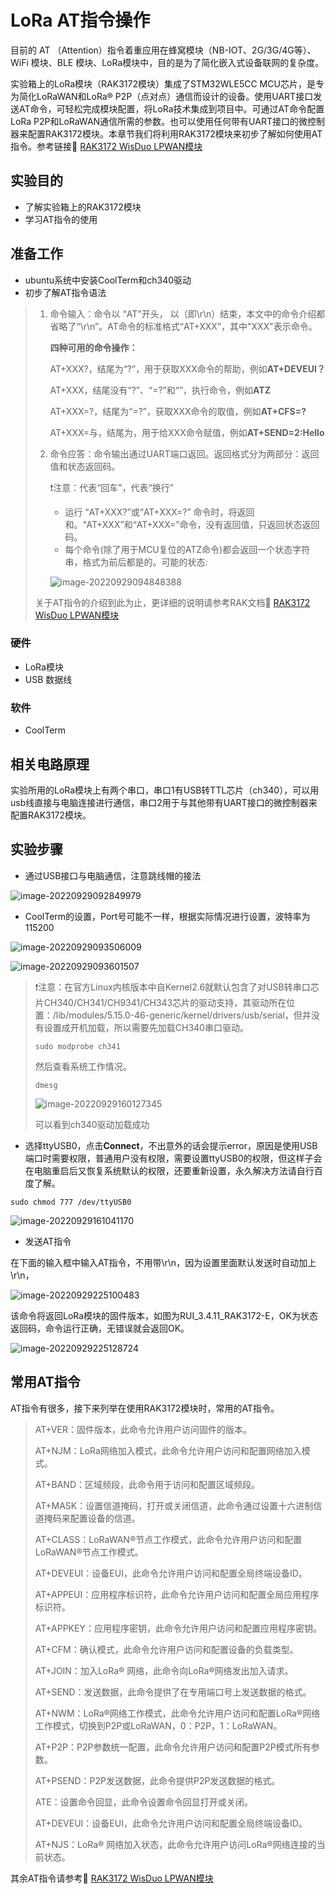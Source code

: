 # LoRa AT指令操作

目前的 AT （Attention）指令着重应用在蜂窝模块（NB-IOT、2G/3G/4G等）、WiFi 模块、BLE 模块、LoRa模块中，目的是为了简化嵌入式设备联网的复杂度。

实验箱上的LoRa模块（RAK3172模块）集成了STM32WLE5CC MCU芯片，是专为简化LoRaWAN和LoRa® P2P（点对点）通信而设计的设备。使用UART接口发送AT命令，可轻松完成模块配置，将LoRa技术集成到项目中。可通过AT命令配置LoRa P2P和LoRaWAN通信所需的参数。也可以使用任何带有UART接口的微控制器来配置RAK3172模块。本章节我们将利用RAK3172模块来初步了解如何使用AT指令。参考链接:link: [RAK3172 WisDuo LPWAN模块](https://docs.rakwireless.com.cn/Product-Categories/WisDuo/RAK3172-Module/Overview/)


## 实验目的

- 了解实验箱上的RAK3172模块
- 学习AT指令的使用

## 准备工作

- ubuntu系统中安装CoolTerm和ch340驱动
- 初步了解AT指令语法

> 1. 命令输入：命令以 “AT"开头， 以<CR><LF>（即\r\n）结束，本文中的命令介绍都省略了“\r\n”。AT命令的标准格式“AT+XXX”，其中"XXX"表示命令。
>
>    **四种可用的命令操作：**
>
>    AT+XXX?，结尾为“?”，用于获取XXX命令的帮助，例如**AT+DEVEUI？**
>
>    AT+XXX，结尾没有“?”、“=?”和“<value>”，执行命令，例如**ATZ**
>
>    AT+XXX=?，结尾为“=?”，获取XXX命令的取值，例如**AT+CFS=?**
>
>    AT+XXX=<value>与，结尾为<value>，用于给XXX命令赋值，例如**AT+SEND=2:Hello**
>
> 2. 命令应答：命令输出通过UART端口返回。返回格式分为两部分：返回值和状态返回码。
>
>    <value><CR><LF>
>
>    <CR><LF><Status><CR><LF>
>
>    :exclamation:注意：<CR>代表“回车”，<LF>代表“换行”
>
>    - 运行 “AT+XXX?”或“AT+XXX=?” 命令时，将返回<value><CR><LF>和<CR><LF><Status><CR><LF>。“AT+XXX”和“AT+XXX=<value>”命令，没有返回值，只返回状态返回码。
>    - 每个命令(除了用于MCU复位的ATZ命令)都会返回一个状态字符串，格式为前后都是<CR><LF>的<CR><LF><Status><CR><LF>。可能的状态:
>
>    ![image-20220929094848388](at-command.assets/image-20220929094848388.png)
>
> 关于AT指令的介绍到此为止，更详细的说明请参考RAK文档:link: [RAK3172 WisDuo LPWAN模块](https://docs.rakwireless.com.cn/Product-Categories/WisDuo/RAK3172-Module/Overview/)

### 硬件

- LoRa模块
- USB 数据线

### 软件

- CoolTerm

## 相关电路原理

实验所用的LoRa模块上有两个串口，串口1有USB转TTL芯片（ch340），可以用usb线直接与电脑连接进行通信，串口2用于与其他带有UART接口的微控制器来配置RAK3172模块。

## 实验步骤

- 通过USB接口与电脑通信，注意跳线帽的接法

![image-20220929092849979](at-command.assets/image-20220929092849979.png)

- CoolTerm的设置，Port号可能不一样，根据实际情况进行设置，波特率为115200

![image-20220929093506009](at-command.assets/image-20220929093506009.png)

![image-20220929093601507](at-command.assets/image-20220929093601507.png)

> :exclamation:注意：在官方Linux内核版本中自Kernel2.6就默认包含了对USB转串口芯片CH340/CH341/CH9341/CH343芯片的驱动支持，其驱动所在位置：/lib/modules/5.15.0-46-generic/kernel/drivers/usb/serial，但并没有设置成开机加载，所以需要先加载CH340串口驱动。
>
> ```shell
> sudo modprobe ch341
> ```
>
> 然后查看系统工作情况。
>
> ```shell
> dmesg
> ```
>
> ![image-20220929160127345](at-command.assets/image-20220929160127345.png)
>
> 可以看到ch340驱动加载成功

- 选择ttyUSB0，点击**Connect**，不出意外的话会提示error，原因是使用USB端口时需要权限，普通用户没有权限，需要设置ttyUSB0的权限，但这样子会在电脑重启后又恢复系统默认的权限，还要重新设置，永久解决方法请自行百度了解。

```shell
sudo chmod 777 /dev/ttyUSB0
```

![image-20220929161041170](at-command.assets/image-20220929161041170.png)



- 发送AT指令

在下面的输入框中输入AT指令，不用带\r\n，因为设置里面默认发送时自动加上\r\n，

![image-20220929225100483](at-command.assets/image-20220929225100483.png)

该命令将返回LoRa模块的固件版本，如图为RUI_3.4.11_RAK3172-E，OK为状态返回码，命令运行正确，无错误就会返回OK。

![image-20220929225128724](at-command.assets/image-20220929225128724.png)

## 常用AT指令

AT指令有很多，接下来列举在使用RAK3172模块时，常用的AT指令。

> AT+VER：固件版本，此命令允许用户访问固件的版本。
>
> AT+NJM：LoRa网络加入模式，此命令允许用户访问和配置网络加入模式。
>
> AT+BAND：区域频段，此命令用于访问和配置区域频段。
>
> AT+MASK：设置信道掩码，打开或关闭信道，此命令通过设置十六进制信道掩码来配置设备的信道。
>
> AT+CLASS：LoRaWAN®节点工作模式，此命令允许用户访问和配置LoRaWAN®节点工作模式。
>
> AT+DEVEUI：设备EUI，此命令允许用户访问和配置全局终端设备ID。
>
> AT+APPEUI：应用程序标识符，此命令允许用户访问和配置全局应用程序标识符。
>
> AT+APPKEY：应用程序密钥，此命令允许用户访问和配置应用程序密钥。
>
> AT+CFM：确认模式，此命令允许用户访问和配置设备的负载类型。
>
> AT+JOIN：加入LoRa® 网络，此命令向LoRa®网络发出加入请求。
>
> AT+SEND：发送数据，此命令提供了在专用端口号上发送数据的格式。
>
> AT+NWM：LoRa®网络工作模式，此命令允许用户访问和配置LoRa®网络工作模式，切换到P2P或LoRaWAN，0：P2P，1：LoRaWAN。
>
> AT+P2P：P2P参数统一配置，此命令允许用户访问和配置P2P模式所有参数。
>
> AT+PSEND：P2P发送数据，此命令提供P2P发送数据的格式。
>
> ATE：设置命令回显，此命令设置命令回显打开或关闭。
>
> AT+DEVEUI：设备EUI，此命令允许用户访问和配置全局终端设备ID。
>
> AT+NJS：LoRa® 网络加入状态，此命令允许用户访问LoRa®网络连接的当前状态。

其余AT指令请参考:link: [RAK3172 WisDuo LPWAN模块](https://docs.rakwireless.com.cn/Product-Categories/WisDuo/RAK3172-Module/Overview/)
